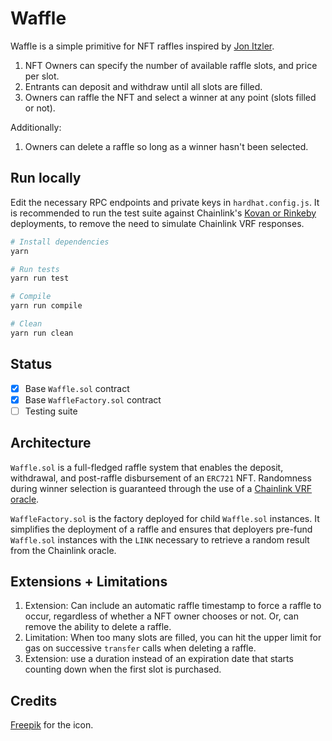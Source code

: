 # Waffle

Waffle is a simple primitive for NFT raffles inspired by [Jon Itzler](https://twitter.com/jonitzler/status/1408472539182120967).

1. NFT Owners can specify the number of available raffle slots, and price per slot.
2. Entrants can deposit and withdraw until all slots are filled.
3. Owners can raffle the NFT and select a winner at any point (slots filled or not).

Additionally:

1. Owners can delete a raffle so long as a winner hasn't been selected.

## Run locally

Edit the necessary RPC endpoints and private keys in `hardhat.config.js`. It is recommended to run the test suite against Chainlink's [Kovan or Rinkeby](https://docs.chain.link/docs/vrf-contracts/) deployments, to remove the need to simulate Chainlink VRF responses.

```bash
# Install dependencies
yarn

# Run tests
yarn run test

# Compile
yarn run compile

# Clean
yarn run clean
```

## Status

- [X] Base `Waffle.sol` contract
- [X] Base `WaffleFactory.sol` contract
- [ ] Testing suite

## Architecture

`Waffle.sol` is a full-fledged raffle system that enables the deposit, withdrawal, and post-raffle disbursement of an `ERC721` NFT. Randomness during winner selection is guaranteed through the use of a [Chainlink VRF oracle](https://docs.chain.link/docs/chainlink-vrf/).

`WaffleFactory.sol` is the factory deployed for child `Waffle.sol` instances. It simplifies the deployment of a raffle and ensures that deployers pre-fund `Waffle.sol` instances with the `LINK` necessary to retrieve a random result from the Chainlink oracle.

## Extensions + Limitations

1. Extension: Can include an automatic raffle timestamp to force a raffle to occur, regardless of whether a NFT owner chooses or not. Or, can remove the ability to delete a raffle.
2. Limitation: When too many slots are filled, you can hit the upper limit for gas on successive `transfer` calls when deleting a raffle.
3. Extension: use a duration instead of an expiration date that starts counting down when the first slot is purchased.
## Credits

[Freepik](https://www.flaticon.com/free-icon/stroopwafel_3531066?term=waffle&page=1&position=3&page=1&position=3&related_id=3531066&origin=search#) for the icon.